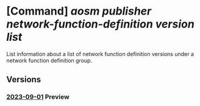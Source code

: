 # [Command] _aosm publisher network-function-definition version list_

List information about a list of network function definition versions under a network function definition group.

## Versions

### [2023-09-01](/Resources/mgmt-plane/L3N1YnNjcmlwdGlvbnMve30vcmVzb3VyY2Vncm91cHMve30vcHJvdmlkZXJzL21pY3Jvc29mdC5oeWJyaWRuZXR3b3JrL3B1Ymxpc2hlcnMve30vbmV0d29ya2Z1bmN0aW9uZGVmaW5pdGlvbmdyb3Vwcy97fS9uZXR3b3JrZnVuY3Rpb25kZWZpbml0aW9udmVyc2lvbnM=/2023-09-01.xml) **Preview**

<!-- mgmt-plane /subscriptions/{}/resourcegroups/{}/providers/microsoft.hybridnetwork/publishers/{}/networkfunctiondefinitiongroups/{}/networkfunctiondefinitionversions 2023-09-01 -->
